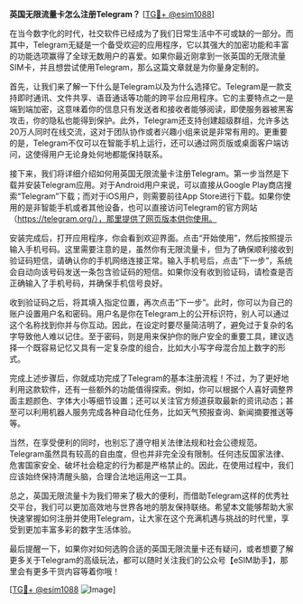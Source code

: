 **英国无限流量卡怎么注册Telegram？** [[TG💪+ @esim1088](https://t.me/s/esim1088)]

在当今数字化的时代，社交软件已经成为了我们日常生活中不可或缺的一部分。而其中，Telegram无疑是一个备受欢迎的应用程序，它以其强大的加密功能和丰富的功能选项赢得了全球无数用户的喜爱。如果你最近刚拿到一张英国的无限流量SIM卡，并且想尝试使用Telegram，那么这篇文章就是为你量身定制的。

首先，让我们来了解一下什么是Telegram以及为什么选择它。Telegram是一款支持即时通讯、文件共享、语音通话等功能的跨平台应用程序。它的主要特点之一是端到端加密，这意味着你的信息只有发送者和接收者能够阅读，即使服务器被黑客攻击，你的隐私也能得到保护。此外，Telegram还支持创建超级群组，允许多达20万人同时在线交流，这对于团队协作或者兴趣小组来说是非常有用的。更重要的是，Telegram不仅可以在智能手机上运行，还可以通过网页版或桌面客户端访问，这使得用户无论身处何地都能保持联系。

接下来，我们将详细介绍如何用英国无限流量卡注册Telegram。第一步当然是下载并安装Telegram应用。对于Android用户来说，可以直接从Google Play商店搜索“Telegram”下载；而对于iOS用户，则需要前往App Store进行下载。如果你使用的是非智能手机或者其他设备，也可以直接访问Telegram的官方网站（https://telegram.org/），那里提供了网页版本供你使用。

安装完成后，打开应用程序，你会看到欢迎界面。点击“开始使用”，然后按照提示输入手机号码。这里需要注意的是，虽然你有无限流量卡，但为了确保顺利接收到验证码短信，请确认你的手机网络连接正常。输入手机号后，点击“下一步”，系统会自动向该号码发送一条包含验证码的短信。如果你没有收到验证码，请检查是否正确输入了手机号码，并确保手机信号良好。

收到验证码之后，将其填入指定位置，再次点击“下一步”。此时，你可以为自己的账户设置用户名和密码。用户名是你在Telegram上的公开标识符，别人可以通过这个名称找到你并与你互动。因此，在设定时要尽量简洁明了，避免过于复杂的名字导致他人难以记住。至于密码，则是用来保护你的账户安全的重要工具，建议选择一个既容易记忆又具有一定复杂度的组合，比如大小写字母混合加上数字的形式。

完成上述步骤后，你就成功完成了Telegram的基本注册流程！不过，为了更好地利用这款软件，还有一些额外的功能值得探索。例如，你可以根据个人喜好调整界面主题颜色、字体大小等细节设置；还可以关注官方频道获取最新的资讯动态；甚至可以利用机器人服务完成各种自动化任务，比如天气预报查询、新闻摘要推送等等。

当然，在享受便利的同时，也别忘了遵守相关法律法规和社会公德规范。Telegram虽然具有较高的自由度，但也并非完全没有限制。任何违反国家法律、危害国家安全、破坏社会稳定的行为都是严格禁止的。因此，在使用过程中，我们应该始终保持清醒头脑，合理合法地运用这一工具。

总之，英国无限流量卡为我们带来了极大的便利，而借助Telegram这样的优秀社交平台，我们可以更加高效地与世界各地的朋友保持联络。希望本文能够帮助大家快速掌握如何注册并使用Telegram，让大家在这个充满机遇与挑战的时代里，享受到更加丰富多彩的数字生活体验。

最后提醒一下，如果你对如何选购合适的英国无限流量卡还有疑问，或者想要了解更多关于Telegram的高级玩法，都可以随时关注我们的公众号【eSIM助手】，那里会有更多干货内容等着你哦！

[[TG💪+ @esim1088](https://t.me/s/esim1088) ![Image](https://i.postimg.cc/4NQfJmqS/Snipaste-2025-05-13-00-14-12.png)]